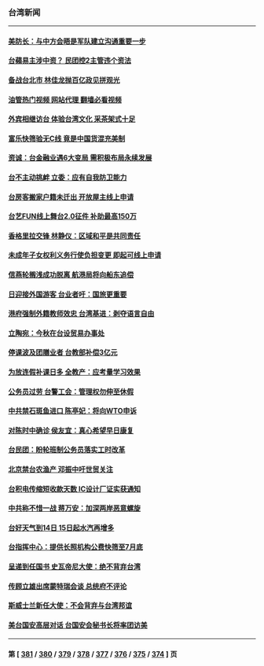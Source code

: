 ### 台湾新闻
---
#### [美防长：与中方会晤是军队建立沟通重要一步](../../pages/ncid1349361/n13758740.md?06140045) 
#### [台蘋易主涉中资？ 民团控2主管违个资法](../../pages/ncid1349361/n13758784.md?06140045) 
#### [备战台北市 林佳龙抛百亿政见拼观光](../../pages/ncid1349361/n13758782.md?06140045) 
#### [油管热门视频 网站代理 翻墙必看视频](http://209.222.30.114:81/youtube.html?06140045)
#### [外宾相继访台 体验台湾文化 采茶架式十足](../../pages/ncid1349361/n13758781.md?06140045) 
#### [富乐快筛验无C线 竟是中国货混充美制](../../pages/ncid1349361/n13758760.md?06140045) 
#### [资诚：台金融业遇6大变局 需积极布局永续发展](../../pages/ncid1349361/n13758788.md?06140045) 
#### [台不主动挑衅 立委：应有自我防卫能力](../../pages/ncid1349361/n13758786.md?06140045) 
#### [台房客搬家户籍未迁出 开放屋主线上申请](../../pages/ncid1349361/n13758791.md?06140045) 
#### [台艺FUN线上舞台2.0征件 补助最高150万](../../pages/ncid1349361/n13758774.md?06140045) 
#### [香格里拉交锋 林静仪：区域和平是共同责任](../../pages/ncid1349361/n13758710.md?06140045) 
#### [未成年子女权利义务行使负担变更 即起可线上申请](../../pages/ncid1349361/n13758776.md?06140045) 
#### [信燕轮搁浅成功脱离 航港局将向船东追偿](../../pages/ncid1349361/n13758778.md?06140045) 
#### [日迎接外国游客 台业者吁：国旅更重要](../../pages/ncid1349361/n13758768.md?06140045) 
#### [港府强制外籍教师效忠 台湾基进：剥夺语言自由](../../pages/ncid1349361/n13758777.md?06140045) 
#### [立陶宛：今秋在台设贸易办事处](../../pages/ncid1349361/n13758745.md?06140045) 
#### [停课波及团膳业者 台教部补偿3亿元](../../pages/ncid1349361/n13758767.md?06140045) 
#### [为放连假补课日多 全教产：应考量学习效果](../../pages/ncid1349361/n13758766.md?06140045) 
#### [公务员过劳 台警工会：管理权勿伸至休假](../../pages/ncid1349361/n13758738.md?06140045) 
#### [中共禁石斑鱼进口 陈亭妃：将向WTO申诉](../../pages/ncid1349361/n13758753.md?06140045) 
#### [对陈时中确诊 侯友宜：真心希望早日康复](../../pages/ncid1349361/n13758666.md?06140045) 
#### [台民团：盼轮班制公务员落实工时改革](../../pages/ncid1349361/n13758665.md?06140045) 
#### [北京禁台农渔产 邓振中吁世贸关注](../../pages/ncid1349361/n13758749.md?06140045) 
#### [台积电传缩短收款天数 IC设计厂证实获通知](../../pages/ncid1349361/n13758743.md?06140045) 
#### [中共称不惜一战 蒋万安：加深两岸恶意螺旋](../../pages/ncid1349361/n13758706.md?06140045) 
#### [台好天气到14日 15日起水汽再增多](../../pages/ncid1349361/n13758662.md?06140045) 
#### [台指挥中心：提供长照机构公费快筛至7月底](../../pages/ncid1349361/n13758734.md?06140045) 
#### [呈递到任国书 史瓦帝尼大使：绝不背弃台湾](../../pages/ncid1349361/n13758736.md?06140045) 
#### [传顾立雄出席蒙特瑞会谈 总统府不评论](../../pages/ncid1349361/n13758620.md?06140045) 
#### [斯威士兰新任大使：不会背弃与台湾邦谊](../../pages/ncid1349361/n13758561.md?06140045) 
#### [美台国安高层对话 台国安会秘书长将率团访美](../../pages/ncid1349361/n13758511.md?06140045) 

---
#### 第 [ [381](./381.md?06140045) / [380](./380.md?06140045) / [379](./379.md?06140045) / [378](./378.md?06140045) / [377](./377.md?06140045) / [376](./376.md?06140045) / [375](./375.md?06140045) / [374](./374.md?06140045) ] 页
